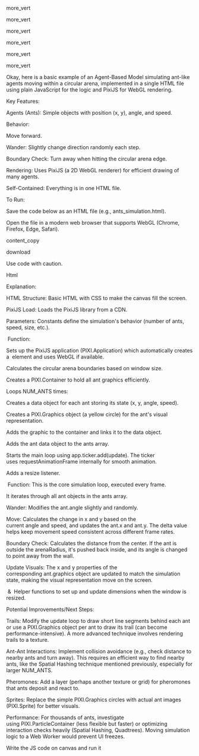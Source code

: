 <context>







more_vert



more_vert





more_vert





more_vert



more_vert





more_vert

Okay, here is a basic example of an Agent-Based Model simulating ant-like agents moving within a circular arena, implemented in a single HTML file using plain JavaScript for the logic and PixiJS for WebGL rendering.

Key Features:

Agents (Ants): Simple objects with position (x, y), angle, and speed.

Behavior:

Move forward.

Wander: Slightly change direction randomly each step.

Boundary Check: Turn away when hitting the circular arena edge.

Rendering: Uses PixiJS (a 2D WebGL renderer) for efficient drawing of many agents.

Self-Contained: Everything is in one HTML file.

To Run:

Save the code below as an HTML file (e.g., ants_simulation.html).

Open the file in a modern web browser that supports WebGL (Chrome, Firefox, Edge, Safari).

<!DOCTYPE html><html><head><title>Ant Simulation (ABM + PixiJS)</title><meta charset="utf-8"><style>

body { margin: 0; overflow: hidden; background-color: #111; }

canvas { display: block; }</style><!-- Load PixiJS library from CDN --><script src="https://cdnjs.cloudflare.com/ajax/libs/pixi.js/7.4.0/pixi.min.js" integrity="sha512-xu+bF/3aJ25hY1v7CqABydx+NMh6Fz/jK7v/3x1r7r9oBCH+r+5d/DdPZqPZ8r9H/W8j27074Mp1V9i3G5D9g==" crossorigin="anonymous" referrerpolicy="no-referrer"></script></head><body><script>

// --- Simulation Parameters ---

const NUM_ANTS = 200; // Number of agents

const ANT_SPEED = 1.5; // Pixels per frame

const ANT_SIZE = 4; // Visual size of the ant (radius)

const WANDER_STRENGTH = 0.2; // How much the angle changes randomly (radians)

const BOUNDARY_TURN_STRENGTH = 0.5; // How sharply ants turn from the wall

const ARENA_PADDING = 20; // Padding from window edge



// --- Global Variables ---

let app;

let ants = [];

let arenaRadius;

let centerX, centerY;

let antContainer;



// --- Initialization ---

function init() {

// Create PixiJS Application

app = new PIXI.Application({

width: window.innerWidth,

height: window.innerHeight,

backgroundColor: 0x282c34, // Dark background

antialias: true,

resolution: window.devicePixelRatio || 1,

autoDensity: true

});

document.body.appendChild(app.view); // Add canvas to HTML



// Calculate Arena dimensions

calculateArena();



// Create a container for ants

antContainer = new PIXI.Container();

app.stage.addChild(antContainer);



// Create Ants

for (let i = 0; i < NUM_ANTS; i++) {

// Start ants randomly within the circle

const angle = Math.random() * Math.PI * 2;

const radius = Math.random() * arenaRadius * 0.9; // Start slightly away from edge

const startX = centerX + Math.cos(angle) * radius;

const startY = centerY + Math.sin(angle) * radius;



// Create the visual representation (a simple circle graphic)

const antGraphic = new PIXI.Graphics();

antGraphic.beginFill(0xFFFF00); // Yellow color for ants

antGraphic.drawCircle(0, 0, ANT_SIZE);

antGraphic.endFill();

antGraphic.x = startX;

antGraphic.y = startY;

antContainer.addChild(antGraphic);



// Create the agent data object

ants.push({

x: startX,

y: startY,

angle: Math.random() * Math.PI * 2, // Random initial direction

speed: ANT_SPEED * (0.8 + Math.random() * 0.4), // Slight speed variation

graphics: antGraphic // Link to the visual part

});

}



// Start the simulation loop

app.ticker.add(update);



// Handle window resizing

window.addEventListener('resize', onResize);

}



// --- Simulation Update Loop ---

function update(delta) { // delta is time elapsed since last frame

for (let i = 0; i < ants.length; i++) {

const ant = ants[i];



// 1. Wander Behavior: Add small random change to angle

ant.angle += (Math.random() - 0.5) * WANDER_STRENGTH;



// 2. Move Forward

const vx = Math.cos(ant.angle) * ant.speed * delta;

const vy = Math.sin(ant.angle) * ant.speed * delta;

ant.x += vx;

ant.y += vy;



// 3. Boundary Check

const dx = ant.x - centerX;

const dy = ant.y - centerY;

const distSq = dx * dx + dy * dy; // Use squared distance for efficiency



if (distSq > (arenaRadius - ANT_SIZE) * (arenaRadius - ANT_SIZE)) {

const dist = Math.sqrt(distSq);

const overlap = dist - (arenaRadius - ANT_SIZE);



// Push back slightly

ant.x -= dx / dist * overlap;

ant.y -= dy / dist * overlap;



// Turn away from the wall

const angleToCenter = Math.atan2(dy, dx);

// Aim roughly opposite to the wall normal (angleToCenter)

ant.angle = angleToCenter + Math.PI + (Math.random() - 0.5) * BOUNDARY_TURN_STRENGTH;

}



// 4. Update Visual Position

ant.graphics.x = ant.x;

ant.graphics.y = ant.y;

// Optional: Update rotation if using a non-circular sprite

// ant.graphics.rotation = ant.angle;

}

}



// --- Utility Functions ---

function calculateArena() {

centerX = window.innerWidth / 2;

centerY = window.innerHeight / 2;

arenaRadius = Math.min(centerX, centerY) - ARENA_PADDING;

}



function onResize() {

// Resize the renderer

app.renderer.resize(window.innerWidth, window.innerHeight);



// Recalculate arena dimensions

calculateArena();



// Optional: You might want to reposition ants if the aspect ratio changes significantly

// or just let them adapt to the new boundary. Currently, they just adapt.

}



// --- Start the simulation ---

init();</script></body></html>

content_copy

download

Use code with caution.

Html

Explanation:

HTML Structure: Basic HTML with CSS to make the canvas fill the screen.

PixiJS Load: Loads the PixiJS library from a CDN.

Parameters: Constants define the simulation's behavior (number of ants, speed, size, etc.).

 Function:

Sets up the PixiJS application (PIXI.Application) which automatically creates a <canvas> element and uses WebGL if available.

Calculates the circular arena boundaries based on window size.

Creates a PIXI.Container to hold all ant graphics efficiently.

Loops NUM_ANTS times:

Creates a data object for each ant storing its state (x, y, angle, speed).

Creates a PIXI.Graphics object (a yellow circle) for the ant's visual representation.

Adds the graphic to the container and links it to the data object.

Adds the ant data object to the ants array.

Starts the main loop using app.ticker.add(update). The ticker uses requestAnimationFrame internally for smooth animation.

Adds a resize listener.

 Function: This is the core simulation loop, executed every frame.

It iterates through all ant objects in the ants array.

Wander: Modifies the ant.angle slightly and randomly.

Move: Calculates the change in x and y based on the current angle and speed, and updates the ant.x and ant.y. The delta value helps keep movement speed consistent across different frame rates.

Boundary Check: Calculates the distance from the center. If the ant is outside the arenaRadius, it's pushed back inside, and its angle is changed to point away from the wall.

Update Visuals: The x and y properties of the corresponding ant.graphics object are updated to match the simulation state, making the visual representation move on the screen.

 &  Helper functions to set up and update dimensions when the window is resized.

Potential Improvements/Next Steps:

Trails: Modify the update loop to draw short line segments behind each ant or use a PIXI.Graphics object per ant to draw its trail (can become performance-intensive). A more advanced technique involves rendering trails to a texture.

Ant-Ant Interactions: Implement collision avoidance (e.g., check distance to nearby ants and turn away). This requires an efficient way to find nearby ants, like the Spatial Hashing technique mentioned previously, especially for larger NUM_ANTS.

Pheromones: Add a layer (perhaps another texture or grid) for pheromones that ants deposit and react to.

Sprites: Replace the simple PIXI.Graphics circles with actual ant images (PIXI.Sprite) for better visuals.

Performance: For thousands of ants, investigate using PIXI.ParticleContainer (less flexible but faster) or optimizing interaction checks heavily (Spatial Hashing, Quadtrees). Moving simulation logic to a Web Worker would prevent UI freezes.





</context>



Write the JS code on canvas and run it